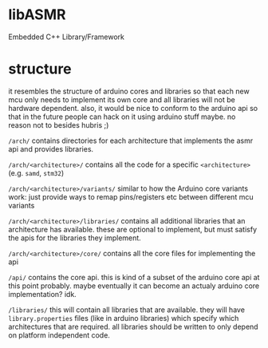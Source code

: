 # libASMR
Embedded C++ Library/Framework

# structure
it resembles the structure of arduino cores and libraries so that each new mcu only needs to implement its own core and all libraries will not be hardware dependent.
also, it would be nice to conform to the arduino api so that in the future people can hack on it using arduino stuff maybe.
no reason not to besides hubris ;)

`/arch/` contains directories for each architecture that implements the asmr api and provides libraries.

`/arch/<architecture>/` contains all the code for a specific `<architecture>` (e.g. `samd`, `stm32`)

`/arch/<architecture>/variants/` similar to how the Arduino core variants work: just provide ways to remap pins/registers etc between different mcu variants

`/arch/<architecture>/libraries/` contains all additional libraries that an architecture has available. these are optional to implement, but must satisfy the apis for the libraries they implement.

`/arch/<architecture>/core/` contains all the core files for implementing the api

`/api/` contains the core api. this is kind of a subset of the arduino core api at this point probably. maybe eventually it can become an actualy arduino core implementation? idk.

`/libraries/` this will contain all libraries that are available. they will have `library.properties` files (like in arduino libraries) which specify which architectures that are required. all libraries should be written to only depend on platform independent code.
